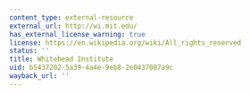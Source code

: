 ```yaml
---
content_type: external-resource
external_url: http://wi.mit.edu/
has_external_license_warning: true
license: https://en.wikipedia.org/wiki/All_rights_reserved
status: ''
title: Whitehead Institute
uid: b5437202-5a39-4a4e-9eb8-2e0437087a9c
wayback_url: ''
---
```

